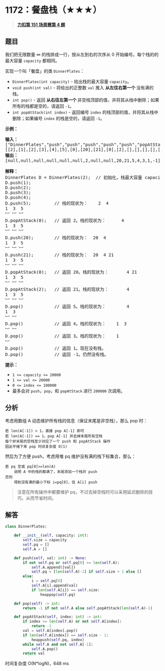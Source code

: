 # 1172：餐盘栈（★★★）


> <u>**[力扣第 151 场周赛第 4 题](https://leetcode.cn/problems/dinner-plate-stacks/)**</u>

## 题目

<p>我们把无限数量 &infin; 的栈排成一行，按从左到右的次序从 0 开始编号。每个栈的的最大容量 <code>capacity</code> 都相同。</p>

<p>实现一个叫「餐盘」的类 <code>DinnerPlates</code>：</p>

<ul>
<li><code>DinnerPlates(int capacity)</code> - 给出栈的最大容量 <code>capacity</code>。</li>
<li><code>void push(int val)</code> - 将给出的正整数 <code>val</code> 推入 <strong>从左往右第一个 </strong>没有满的栈。</li>
<li><code>int pop()</code> - 返回 <strong>从右往左第一个 </strong>非空栈顶部的值，并将其从栈中删除；如果所有的栈都是空的，请返回 <code>-1</code>。</li>
<li><code>int popAtStack(int index)</code> - 返回编号 <code>index</code> 的栈顶部的值，并将其从栈中删除；如果编号 <code>index</code> 的栈是空的，请返回 <code>-1</code>。</li>
</ul>



<p><strong>示例：</strong></p>

<pre><strong>输入： </strong>
[&quot;DinnerPlates&quot;,&quot;push&quot;,&quot;push&quot;,&quot;push&quot;,&quot;push&quot;,&quot;push&quot;,&quot;popAtStack&quot;,&quot;push&quot;,&quot;push&quot;,&quot;popAtStack&quot;,&quot;popAtStack&quot;,&quot;pop&quot;,&quot;pop&quot;,&quot;pop&quot;,&quot;pop&quot;,&quot;pop&quot;]
[[2],[1],[2],[3],[4],[5],[0],[20],[21],[0],[2],[],[],[],[],[]]
<strong>输出：</strong>
[null,null,null,null,null,null,2,null,null,20,21,5,4,3,1,-1]

<strong>解释：</strong>
DinnerPlates D = DinnerPlates(2);  // 初始化，栈最大容量 capacity = 2
D.push(1);
D.push(2);
D.push(3);
D.push(4);
D.push(5);         // 栈的现状为：    2  4
1  3  5
﹈ ﹈ ﹈
D.popAtStack(0);   // 返回 2。栈的现状为：      4
1  3  5
﹈ ﹈ ﹈
D.push(20);        // 栈的现状为：  20  4
1  3  5
﹈ ﹈ ﹈
D.push(21);        // 栈的现状为：  20  4 21
1  3  5
﹈ ﹈ ﹈
D.popAtStack(0);   // 返回 20。栈的现状为：       4 21
1  3  5
﹈ ﹈ ﹈
D.popAtStack(2);   // 返回 21。栈的现状为：       4
1  3  5
﹈ ﹈ ﹈
D.pop()            // 返回 5。栈的现状为：        4
1  3
﹈ ﹈
D.pop()            // 返回 4。栈的现状为：    1  3
﹈ ﹈
D.pop()            // 返回 3。栈的现状为：    1
﹈
D.pop()            // 返回 1。现在没有栈。
D.pop()            // 返回 -1。仍然没有栈。
</pre>



<p><strong>提示：</strong></p>

<ul>
<li><code>1 &lt;= capacity &lt;= 20000</code></li>
<li><code>1 &lt;= val &lt;= 20000</code></li>
<li><code>0 &lt;= index &lt;= 100000</code></li>
<li>最多会对 <code>push</code>，<code>pop</code>，和 <code>popAtStack</code> 进行 <code>200000</code> 次调用。</li>
</ul>


## 分析

考虑用数组 A 动态维护所有栈的信息（保证末尾是非空栈），那么 pop 时：

    若 len(A[-1]) > 1，直接 pop A[-1] 即可
    若 len(A[-1]) == 1，pop A[-1] 并去掉末尾所有空栈
    每个非末尾的空栈至少对应了一个 push 和 popAtStack 操作
    因此平摊下来 pop 时间复杂度 O(1)

然后为了方便 push，考虑用堆 pq 维护没有满的栈下标集合，那么：

    若 pq 空或 pq[0]>=len(A)
        说明 A 中的栈的都满了，末尾添加一个栈并 push
    否则
        得到没有满的最小下标 i=pq[0]，往 A[i] push

> 注意在所有操作中都要维护 pq，不过去掉空栈时可以采用延迟删除的技巧，从而节省时间。

## 解答

```python
class DinnerPlates:

    def __init__(self, capacity: int):
        self.size = capacity
        self.pq = []
        self.A = []

    def push(self, val: int) -> None:
        if not self.pq or self.pq[0] >= len(self.A):
            self.A.append([val])
            self.pq = [len(self.A)-1] if self.size > 1 else []
        else:
            i = self.pq[0]
            self.A[i].append(val)
            if len(self.A[i]) == self.size:
                heappop(self.pq)

    def pop(self) -> int:
        return -1 if not self.A else self.popAtStack(len(self.A)-1)

    def popAtStack(self, index: int) -> int:
        if index >= len(self.A) or not self.A[index]:
            return -1
        val = self.A[index].pop()
        if len(self.A[index]) == self.size - 1:
            heappush(self.pq, index)
        while self.A and not self.A[-1]:
            self.A.pop()
        return val
```
时间复杂度 O(N*logN)，648 ms


